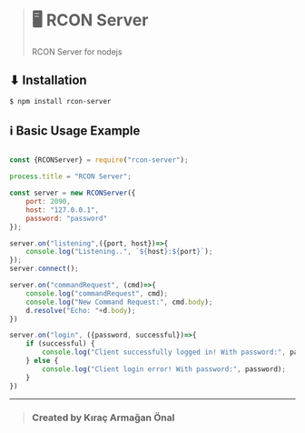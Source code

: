 > # 🖥 RCON Server
> RCON Server for nodejs

## ⬇ Installation

```diff
$ npm install rcon-server
```

## ℹ Basic Usage Example

```js

const {RCONServer} = require("rcon-server");

process.title = "RCON Server";

const server = new RCONServer({
    port: 2090, 
    host: "127.0.0.1",
    password: "password"
});

server.on("listening",({port, host})=>{
    console.log("Listening..", `${host}:${port}`);
});
server.connect();

server.on("commandRequest", (cmd)=>{
    console.log("commandRequest", cmd);
    console.log("New Command Request:", cmd.body);
    d.resolve("Echo: "+d.body);
})

server.on("login", ({password, successful})=>{
    if (successful) {
        console.log("Client successfully logged in! With password:", password);
    } else {
        console.log("Client login error! With password:", password);
    }
})

```

---

> ### Created by Kıraç Armağan Önal